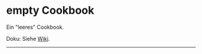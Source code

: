 # empty Cookbook

Ein "leeres" Cookbook.

Doku: Siehe [Wiki][wiki].

---

[//]: Links
[wiki]: https://gitlab.unixsrv.everyware.zone/cookbooks/empty/wikis/home
